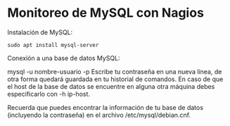 # Monitoreo de MySQL con Nagios

Instalación de MySQL:
```
sudo apt install mysql-server
```

Conexión a una base de datos MySQL:

mysql -u nombre-usuario -p
Escribe tu contraseña en una nueva línea, de otra forma quedará guardada en tu historial de comandos. En caso de que el host de la base de datos se encuentre en alguna otra máquina debes especificarlo con -h ip-host.

Recuerda que puedes encontrar la información de tu base de datos (incluyendo la contraseña) en el archivo /etc/mysql/debian.cnf.